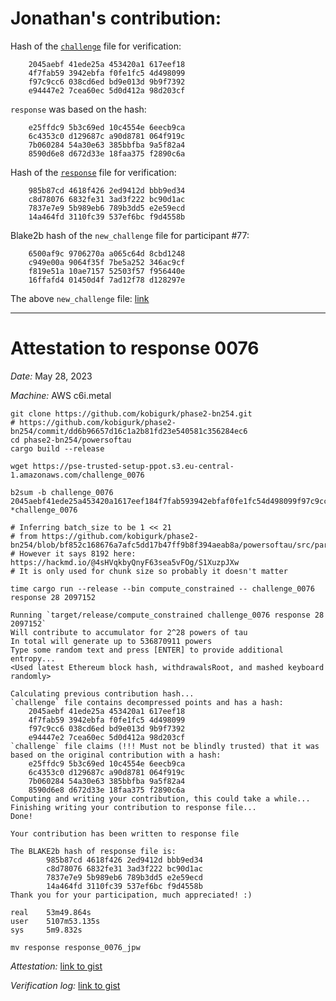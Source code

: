 # Jonathan's contribution:

Hash of the [`challenge`](https://pse-trusted-setup-ppot.s3.eu-central-1.amazonaws.com/challenge_0076) file for verification:

```
	2045aebf 41ede25a 453420a1 617eef18
	4f7fab59 3942ebfa f0fe1fc5 4d498099
	f97c9cc6 038cd6ed bd9e013d 9b9f7392
	e94447e2 7cea60ec 5d0d412a 98d203cf
```

`response` was based on the hash:

```
	e25ffdc9 5b3c69ed 10c4554e 6eecb9ca
	6c4353c0 d129687c a90d8781 064f919c
	7b060284 54a30e63 385bbfba 9a5f82a4
	8590d6e8 d672d33e 18faa375 f2890c6a
```

Hash of the [`response`](https://pse-trusted-setup-ppot.s3.eu-central-1.amazonaws.com/response_0076_jpw) file for verification:

```
	985b87cd 4618f426 2ed9412d bbb9ed34
	c8d78076 6832fe31 3ad3f222 bc90d1ac
	7837e7e9 5b989eb6 789b3dd5 e2e59ecd
	14a464fd 3110fc39 537ef6bc f9d4558b
```

Blake2b hash of the `new_challenge` file for participant #77:

```
	6500af9c 9706270a a065c64d 8cbd1248
	c949e00a 9064f35f 7be5a252 346ac9cf
	f819e51a 10ae7157 52503f57 f956440e
	16ffafd4 01450d4f 7ad12f78 d128297e
```

The above `new_challenge` file: [link](https://pse-trusted-setup-ppot.s3.eu-central-1.amazonaws.com/challenge_0077)

***

# Attestation to response 0076
*Date:* May 28, 2023

*Machine:* AWS c6i.metal

```
git clone https://github.com/kobigurk/phase2-bn254.git
# https://github.com/kobigurk/phase2-bn254/commit/dd6b96657d16c1a2b81fd23e540581c356284ec6
cd phase2-bn254/powersoftau
cargo build --release

wget https://pse-trusted-setup-ppot.s3.eu-central-1.amazonaws.com/challenge_0076

b2sum -b challenge_0076
2045aebf41ede25a453420a1617eef184f7fab593942ebfaf0fe1fc54d498099f97c9cc6038cd6edbd9e013d9b9f7392e94447e27cea60ec5d0d412a98d203cf *challenge_0076

# Inferring batch_size to be 1 << 21
# from https://github.com/kobigurk/phase2-bn254/blob/bf852c168676a7afc5dd17b47ff9b8f394aeab8a/powersoftau/src/parameters.rs#L58
# However it says 8192 here: https://hackmd.io/@4sHVqkbyQnyF63sea5vFOg/S1XuzpJXw
# It is only used for chunk size so probably it doesn't matter

time cargo run --release --bin compute_constrained -- challenge_0076 response 28 2097152

Running `target/release/compute_constrained challenge_0076 response 28 2097152`
Will contribute to accumulator for 2^28 powers of tau
In total will generate up to 536870911 powers
Type some random text and press [ENTER] to provide additional entropy...
<Used latest Ethereum block hash, withdrawalsRoot, and mashed keyboard randomly>

Calculating previous contribution hash...
`challenge` file contains decompressed points and has a hash:
	2045aebf 41ede25a 453420a1 617eef18
	4f7fab59 3942ebfa f0fe1fc5 4d498099
	f97c9cc6 038cd6ed bd9e013d 9b9f7392
	e94447e2 7cea60ec 5d0d412a 98d203cf
`challenge` file claims (!!! Must not be blindly trusted) that it was based on the original contribution with a hash:
	e25ffdc9 5b3c69ed 10c4554e 6eecb9ca
	6c4353c0 d129687c a90d8781 064f919c
	7b060284 54a30e63 385bbfba 9a5f82a4
	8590d6e8 d672d33e 18faa375 f2890c6a
Computing and writing your contribution, this could take a while...
Finishing writing your contribution to response file...
Done!

Your contribution has been written to response file

The BLAKE2b hash of response file is:
        985b87cd 4618f426 2ed9412d bbb9ed34
        c8d78076 6832fe31 3ad3f222 bc90d1ac
        7837e7e9 5b989eb6 789b3dd5 e2e59ecd
        14a464fd 3110fc39 537ef6bc f9d4558b
Thank you for your participation, much appreciated! :)

real    53m49.864s
user    5107m53.135s
sys     5m9.832s

mv response response_0076_jpw
```

*Attestation:* [link to gist](https://gist.github.com/jonathanpwang/6ca873a2eea2e54f25312484a93f04cf#file-axiom-trusted-setup-compute_constrained)

*Verification log:* [link to gist](https://gist.github.com/jonathanpwang/6ca873a2eea2e54f25312484a93f04cf#file-axiom-trusted-setup-verify_transform_constrained)
